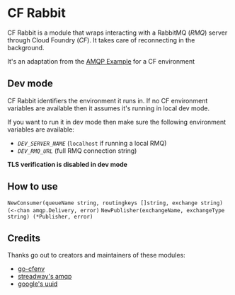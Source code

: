 # CF Rabbit

CF Rabbit is a module that wraps interacting with a RabbitMQ (*RMQ*) server through Cloud Foundry (*CF*). It takes care of reconnecting in the background.

It's an adaptation from the [AMQP Example](https://pkg.go.dev/github.com/streadway/amqp#example-package) for a CF environment

## Dev mode
CF Rabbit identifiers the environment it runs in. If no CF environment variables are available then it assumes it's running in local dev mode.

If  you want to run it in dev mode then make sure the following environment variables are available:

- *`DEV_SERVER_NAME`* (`localhost` if running a local RMQ)
- *`DEV_RMQ_URL`* (full RMQ connection string)

**TLS verification is disabled in dev mode**

## How to use

`NewConsumer(queueName string, routingkeys []string, exchange string) (<-chan amqp.Delivery, error)`
`NewPublisher(exchangeName, exchangeType string) (*Publisher, error)`

## Credits
Thanks go out to creators and maintainers of these modules:
- [go-cfenv](https://github.com/cloudfoundry-community/go-cfenv)
- [streadway's amqp](https://github.com/streadway/amqp)
- [google's uuid](https://github.com/google/uuid)